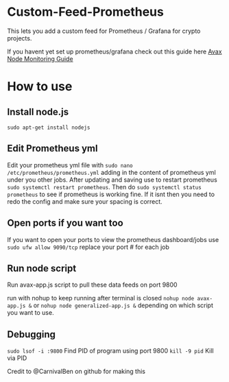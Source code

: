 # Custom-Feed-Prometheus
This lets you add a custom feed for Prometheus / Grafana for crypto projects. 

If you havent yet set up prometheus/grafana check out this guide here
[Avax Node Monitoring Guide](https://docs.avax.network/build/tutorials/nodes-and-staking/setting-up-node-monitoring)

# How to use

## Install node.js
`sudo apt-get install nodejs`

## Edit Prometheus yml
Edit your prometheus yml file with
`sudo nano /etc/prometheus/prometheus.yml` adding in the content of prometheus yml under you other jobs. After updating and saving use to restart prometheus `sudo systemctl restart prometheus`. Then do `sudo systemctl status prometheus` to see if prometheus is working fine. If it isnt then you need to redo the config and make sure your spacing is correct.

## Open ports if you want too
If you want to open your ports to view the prometheus dashboard/jobs use
`sudo ufw allow 9090/tcp` replace your port # for each job 

## Run node script
Run avax-app.js script to pull these data feeds on port 9800

run with nohup to keep running after terminal is closed
`nohup node avax-app.js &` or `nohup node generalized-app.js &` depending on which script you want to use. 

## Debugging
`sudo lsof -i :9800` Find PID of program using port 9800
`kill -9 pid` Kill via PID

Credit to @CarnivalBen on github for making this

